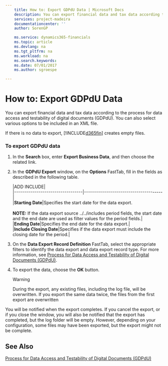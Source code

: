 ```yaml
---
    title: How to: Export GDPdU Data | Microsoft Docs
    description: You can export financial data and tax data according to the process for data access and testability of digital documents (GDPdU). You can also select various options to be included in an XML file.
    services: project-madeira
    documentationcenter: ''
    author: SorenGP

    ms.service: dynamics365-financials
    ms.topic: article
    ms.devlang: na
    ms.tgt_pltfrm: na
    ms.workload: na
    ms.search.keywords:
    ms.date: 07/01/2017
    ms.author: sgroespe

---
```

# How to: Export GDPdU Data
You can export financial data and tax data according to the process for data access and testability of digital documents (GDPdU). You can also select various options to be included in an XML file.  
  
 If there is no data to export, [!INCLUDE[d365fin](../../includes/d365fin_md.md)] creates empty files.  
  
### To export GDPdU data  
  
1.  In the **Search** box, enter **Export Business Data**, and then choose the related link.  
  
2.  In the **GDPdU Export** window, on the **Options** FastTab, fill in the fields as described in the following table.  
  
    |ADD INCLUDE<!--[!INCLUDE[bp_tableoption](../../includes/bp_tabledescription_md.md)]-->|  
    |----------------------------------|---------------------------------------|  
    |**Starting Date**|Specifies the start date for the data export.<br /><br /> **NOTE:** If the data export source ../../includes period fields, the start date and the end date are used as filter values for the period fields.|  
    |**Ending Date**|Specifies the end date for the data export.|  
    |**Include Closing Date**|Specifies if the data export must include the closing date for the period.|  
  
3.  On the **Data Export Record Definition** FastTab, select the appropriate filters to identify the data export and data export record type. For more information, see [Process for Data Access and Testability of Digital Documents (GDPdU)](process-for-data-access-and-testability-of-digital-documents-gdpdu-.md).  
  
4.  To export the data, choose the **OK** button.  
  
    > [!WARNING]  
    >  During the export, any existing files, including the log file, will be overwritten. If you export the same data twice, the files from the first export are overwritten  
  
 You will be notified when the export completes. If you cancel the export, or if you close the window, you will also be notified that the export has completed, but the log folder will be empty. However, depending on your configuration, some files may have been exported, but the export might not be complete.  
  
## See Also  
 [Process for Data Access and Testability of Digital Documents (GDPdU)](process-for-data-access-and-testability-of-digital-documents-gdpdu-.md)